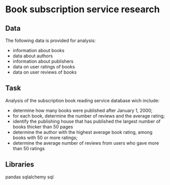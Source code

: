 # Book subscription service research



## Data
The following data is provided for analysis:
- information about books
- data about authors
- information about publishers
- data on user ratings of books
- data on user reviews of books

## Task
Analysis of the subscription book reading service database wich include:
- determine how many books were published after January 1, 2000;
- for each book, determine the number of reviews and the average rating;
- identify the publishing house that has published the largest number of books thicker than 50 pages
- determine the author with the highest average book rating, among books with 50 or more ratings;
- determine the average number of reviews from users who gave more than 50 ratings

## Libraries
pandas sqlalchemy sql

